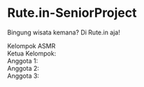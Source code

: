 # Rute.in-SeniorProject
Bingung wisata kemana? Di Rute.in aja!

Kelompok ASMR 
<br> Ketua Kelompok: 
<br> Anggota 1: 
<br> Anggota 2: 
<br> Anggota 3: 
